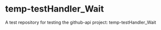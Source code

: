 # temp-testHandler_Wait
A test repository for testing the github-api project: temp-testHandler_Wait
